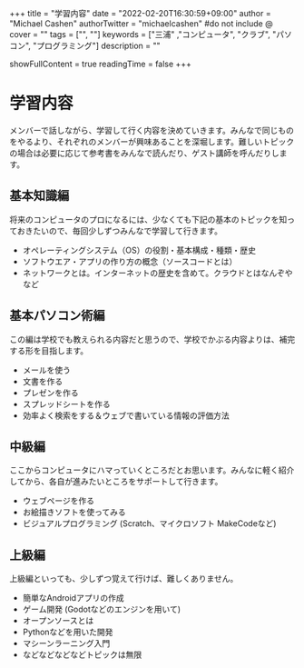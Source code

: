 +++
title = "学習内容"
date = "2022-02-20T16:30:59+09:00"
author = "Michael Cashen"
authorTwitter = "michaelcashen" #do not include @
cover = ""
tags = ["", ""]
keywords = ["三浦" ,"コンピュータ", "クラブ", "パソコン", "プログラミング"]
description = ""

showFullContent = true
readingTime = false
+++

# 学習内容

メンバーで話しながら、学習して行く内容を決めていきます。みんなで同じものをやるより、それぞれのメンバーが興味あることを深堀します。難しいトピックの場合は必要に応じて参考書をみんなで読んだり、ゲスト講師を呼んだりします。

## 基本知識編

将来のコンピュータのプロになるには、少なくても下記の基本のトピックを知っておきたいので、毎回少しずつみんなで学習して行きます。

- オペレーティングシステム（OS）の役割・基本構成・種類・歴史
- ソフトウエア・アプリの作り方の概念（ソースコードとは）
- ネットワークとは。インターネットの歴史を含めて。クラウドとはなんぞやなど

## 基本パソコン術編

この編は学校でも教えられる内容だと思うので、学校でかぶる内容よりは、補完する形を目指します。

- メールを使う
- 文書を作る
- プレゼンを作る
- スプレッドシートを作る
- 効率よく検索をする＆ウェブで書いている情報の評価方法

## 中級編

ここからコンピュータにハマっていくところだとお思います。みんなに軽く紹介してから、各自が進みたいところをサポートして行きます。

 - ウェブページを作る
 - お絵描きソフトを使ってみる
 - ビジュアルプログラミング (Scratch、マイクロソフト MakeCodeなど)

## 上級編

上級編といっても、少しずつ覚えて行けば、難しくありません。

 - 簡単なAndroidアプリの作成
 - ゲーム開発 (Godotなどのエンジンを用いて)
 - オープンソースとは
 - Pythonなどを用いた開発
 - マシーンラーニング入門
 - などなどなどなどトピックは無限   
